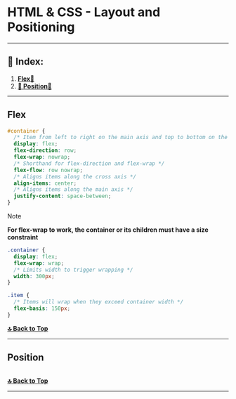 # HTML & CSS - Layout and Positioning  

---

## 📌 Index:    

1. **[Flex🔻](#default-properties-of-flex-container)** 
2. **[🧭 Position🔻](#position)** 

---   

## Flex   

```css
#container {
  /* Item from left to right on the main axis and top to bottom on the cross axis */
  display: flex;
  flex-direction: row;
  flex-wrap: nowrap;
  /* Shorthand for flex-direction and flex-wrap */
  flex-flow: row nowrap;
  /* Aligns items along the cross axis */
  align-items: center;
  /* Aligns items along the main axis */
  justify-content: space-between;
}
```

> [!NOTE]
> **For flex-wrap to work, the container or its children must have a size constraint**

```css
.container {
  display: flex;
  flex-wrap: wrap;
  /* Limits width to trigger wrapping */
  width: 300px; 
}

.item {
  /* Items will wrap when they exceed container width */
  flex-basis: 150px; 
}
```



**[🔝 Back to Top](#html--css---layout-and-positioning)**

---  

## Position  



```css

```



**[🔝 Back to Top](#html--css---layout-and-positioning)**

---